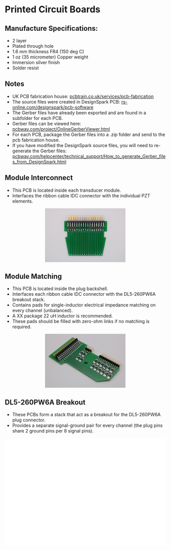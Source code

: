 # Printed Circuit Boards

## Manufacture Specifications:
- 2 layer
- Plated through hole
- 1.6 mm thickness FR4 (150 deg C)
- 1 oz (35 micrometer) Copper weight
- Immersion silver finish
- Solder resist

## Notes
- UK PCB fabrication house: [pcbtrain.co.uk/services/pcb-fabrication](https://www.pcbtrain.co.uk/services/pcb-fabrication)
- The source files were created in DesignSpark PCB: [rs-online.com/designspark/pcb-software](https://www.rs-online.com/designspark/pcb-software)
- The Gerber files have already been exported and are found in a subfolder for each PCB. 
- Gerber files can be viewed here: [pcbway.com/project/OnlineGerberViewer.html](https://www.pcbway.com/project/OnlineGerberViewer.html)
- For each PCB, package the Gerber files into a .zip folder and send to the pcb fabrication house.
- If you have modified the DesignSpark source files, you will need to re-generate the Gerber files: [pcbway.com/helpcenter/technical_support/How_to_generate_Gerber_files_from_DesignSpark.html](https://www.pcbway.com/helpcenter/technical_support/How_to_generate_Gerber_files_from_DesignSpark.html)

## Module Interconnect

- This PCB is located inside each transducer module.
- Interfaces the ribbon cable IDC connector with the individual PZT elements.

<p align="center">
  <img src="https://github.com/morganjroberts/open-UST/blob/main/docs/img/pcb-housing-assembly/module-interconnect.png" width="50%">
</p>

## Module Matching

- This PCB is located inside the plug backshell.
- Interfaces each ribbon cable IDC connector with the DL5-260PW6A breakout stack.
- Contains pads for single-inductor electrical impedance matching on every channel (unbalanced).
- A XX package 22 uH inductor is recommended.
- These pads should be filled with zero-ohm links if no matching is required.

<p align="center">
  <img src="https://github.com/morganjroberts/open-UST/blob/main/docs/img/plug-assembly/module-matching.png" width="50%">
</p>

## DL5-260PW6A Breakout

- These PCBs form a stack that act as a breakout for the DL5-260PW6A plug connector.
- Provides a separate signal-ground pair for every channel (the plug pins share 2 ground pins per 8 signal pins).

<p align="center">
  <img src="https://github.com/morganjroberts/open-UST/blob/main/docs/img/plug-assembly/DL5-260PW6A-breakout.png" width="100%">
</p>

